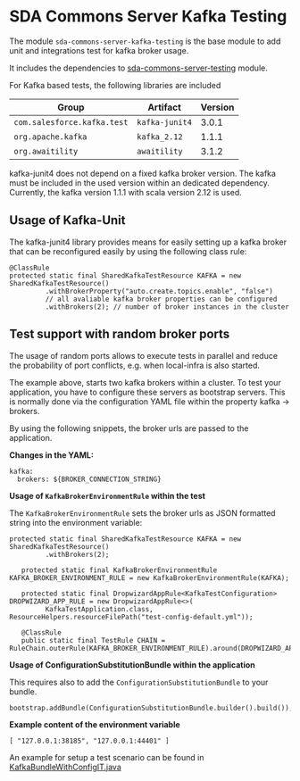 # SDA Commons Server Kafka Testing

The module `sda-commons-server-kafka-testing` is the base module to add unit and integrations test for kafka broker usage.

It includes the dependencies to [sda-commons-server-testing](../sda-commons-server-testing/README.md) module.

For Kafka based tests, the following libraries are included

| Group            | Artifact           | Version |
|------------------|--------------------|---------|
| `com.salesforce.kafka.test` | `kafka-junit4` | 3.0.1 |
| `org.apache.kafka` | `kafka_2.12` | 1.1.1|
| `org.awaitility` | `awaitility` | 3.1.2 |

kafka-junit4 does not depend on a fixed kafka broker version. The kafka must be included in the used version within an dedicated dependency.
Currently, the kafka version 1.1.1 with scala version 2.12 is used.

## Usage of Kafka-Unit
The kafka-junit4 library provides means for easily setting up a kafka broker that can be reconfigured easily by using the following class rule:
```
@ClassRule
protected static final SharedKafkaTestResource KAFKA = new SharedKafkaTestResource()
         .withBrokerProperty("auto.create.topics.enable", "false")
         // all avaliable kafka broker properties can be configured
         .withBrokers(2); // number of broker instances in the cluster
```

## Test support with random broker ports
The usage of random ports allows to execute tests in parallel and reduce the probability of port conflicts, e.g. when local-infra is also started.  

The example above, starts two kafka brokers within a cluster. To test your application, you have to configure these servers as 
bootstrap servers. This is normally done via the configuration YAML file within the property kafka -> brokers.

By using the following snippets, the broker urls are passed to the application.  

**Changes in the YAML:**
```
kafka:
  brokers: ${BROKER_CONNECTION_STRING} 
```

**Usage of `KafkaBrokerEnvironmentRule` within the test**

The `KafkaBrokerEnvironmentRule` sets the broker urls as JSON formatted string into the environment variable:
```
protected static final SharedKafkaTestResource KAFKA = new SharedKafkaTestResource()
         .withBrokers(2);

   protected static final KafkaBrokerEnvironmentRule KAFKA_BROKER_ENVIRONMENT_RULE = new KafkaBrokerEnvironmentRule(KAFKA);

   protected static final DropwizardAppRule<KafkaTestConfiguration> DROPWIZARD_APP_RULE = new DropwizardAppRule<>(
         KafkaTestApplication.class, ResourceHelpers.resourceFilePath("test-config-default.yml"));

   @ClassRule
   public static final TestRule CHAIN = RuleChain.outerRule(KAFKA_BROKER_ENVIRONMENT_RULE).around(DROPWIZARD_APP_RULE); 
```

**Usage of ConfigurationSubstitutionBundle within the application**

This requires also to add the `ConfigurationSubstitutionBundle` to your bundle.
```
bootstrap.addBundle(ConfigurationSubstitutionBundle.builder().build()); 
```

**Example content of the environment variable**
```
[ "127.0.0.1:38185", "127.0.0.1:44401" ]
```
An example for setup a test scenario can be found in [KafkaBundleWithConfigIT.java](./../sda-commons-server-kafka/src/test/java/org/sdase/commons/server/kafka/KafkaBundleWithConfigIT.java)